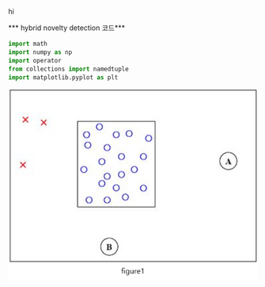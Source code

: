 hi

*** hybrid novelty detection 코드***
```python
import math
import numpy as np
import operator
from collections import namedtuple 
import matplotlib.pyplot as plt  
```

![](https://github.com/almond-hater/almond-hater.github.io/blob/master/1.png?raw=true)
